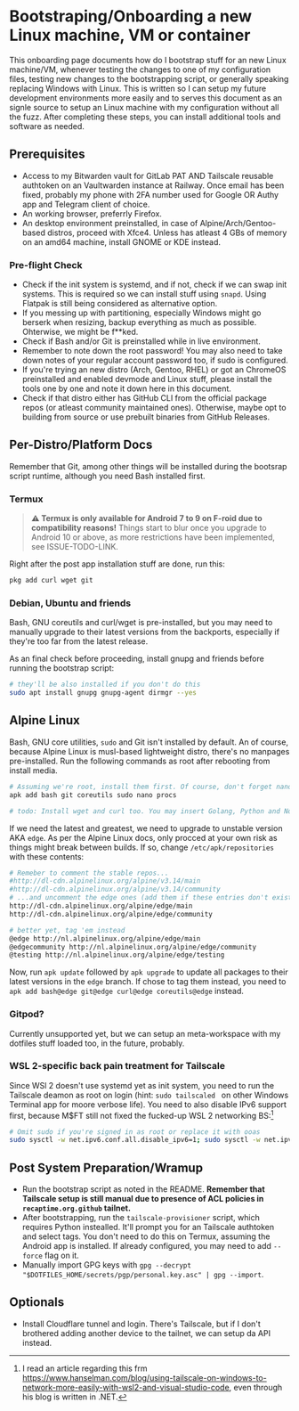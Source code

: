 # Bootstraping/Onboarding a new Linux machine, VM or container

This onboarding page documents how do I bootstrap stuff for an new Linux machine/VM, whenever testing the changes to one of my configuration files, testing new changes to the bootstrapping script, or generally speaking replacing Windows with Linux. This is written so I can setup my future development environments more easily and to serves this document as an signle source to setup an Linux machine with my configuration without all the fuzz. After completing these steps, you can install additional tools and software as needed.

## Prerequisites

* Access to my Bitwarden vault for GitLab PAT AND Tailscale reusable authtoken on an Vaultwarden instance at Railway. Once email has been fixed, probably my phone with 2FA number used for Google OR Authy app and Telegram client of choice.
* An working browser, preferrly Firefox.
* An desktop environment preinstalled, in case of Alpine/Arch/Gentoo-based distros, proceed with Xfce4. Unless has atleast 4 GBs of memory on an amd64 machine, install GNOME or KDE instead.

### Pre-flight Check

* Check if the init system is systemd, and if not, check if we can swap init systems. This is required so we can install stuff using `snapd`. Using Flatpak is still being considered as alternative option.
* If you messing up with partitioning, especially Windows might go berserk when resizing, backup everything as much as possible. Ohterwise, we might be f\*\*ked.
* Check if Bash and/or Git is preinstalled while in live environment.
* Remember to note down the root password! You may also need to take down notes of your regular account password too, if sudo is configured.
* If you're trying an new distro (Arch, Gentoo, RHEL) or got an ChromeOS preinstalled and enabled devmode and Linux stuff, please install the tools one by one and note it down here in this document.
* Check if that distro either has GitHub CLI from the official package repos (or atleast community maintained ones). Otherwise, maybe opt to building from source or use prebuilt binaries from GitHub Releases.

## Per-Distro/Platform Docs

Remember that Git, among other things will be installed during the bootsrap script runtime, although you need Bash installed first.

### Termux

> **:warning: Termux is only available for Android 7 to 9 on F-roid due to compatibility reasons!** Things start to blur once you upgrade to Android 10 or above, as more restrictions have been implemented, see ISSUE-TODO-LINK.

Right after the post app installation stuff are done, run this:

```bash
pkg add curl wget git
```

### Debian, Ubuntu and friends

Bash, GNU coreutils and curl/wget is pre-installed, but you may need to manually upgrade to their latest versions from the backports, especially if they're too far from the latest release.

As an final check before proceeding, install gnupg and friends before running the bootstrap script:

```sh
# they'll be also installed if you don't do this
sudo apt install gnupg gnupg-agent dirmgr --yes
```

## Alpine Linux

Bash, GNU core utilities, `sudo` and Git isn't installed by default. An of course, because Alpine Linux is musl-based lightweight distro, there's no manpages pre-installed. Run the following commands as root after rebooting from install media.

```sh
# Assuming we're root, install them first. Of course, don't forget nano because vim is diffcult to use.
apk add bash git coreutils sudo nano procs

# todo: Install wget and curl too. You may insert Golang, Python and Node.js here if you want.
```

If we need the latest and greatest, we need to upgrade to unstable version AKA `edge`. As per the Alpine Linux docs, only procced at your own risk as things might break between builds. If so, change `/etc/apk/repositories` with these contents:

```sh
# Remeber to comment the stable repos...
#http://dl-cdn.alpinelinux.org/alpine/v3.14/main
#http://dl-cdn.alpinelinux.org/alpine/v3.14/community
# ...and uncomment the edge ones (add them if these entries don't exist)
http://dl-cdn.alpinelinux.org/alpine/edge/main
http://dl-cdn.alpinelinux.org/alpine/edge/community

# better yet, tag 'em instead
@edge http://nl.alpinelinux.org/alpine/edge/main
@edgecommunity http://nl.alpinelinux.org/alpine/edge/community
@testing http://nl.alpinelinux.org/alpine/edge/testing
```

Now, run `apk update` followed by `apk upgrade` to update all packages to their latest versions in the `edge` branch. If chose to tag them instead,
you need to `apk add bash@edge git@edge curl@edge coreutils@edge` instead.

### Gitpod?

Currently unsupported yet, but we can setup an meta-workspace with my dotfiles stuff loaded too, in the future, probably.

### WSL 2-specific back pain treatment for Tailscale

Since WSl 2 doesn't use systemd yet as init system, you need to run the Tailscale deamon as root on login (hint: `sudo tailscaled ` on other Windows Terminal app
for moore verbose life). You need to also disable IPv6 support first, because M$FT still not fixed the fucked-up WSL 2 networking BS:[^1]

```bash
# Omit sudo if you're signed in as root or replace it with ooas
sudo sysctl -w net.ipv6.conf.all.disable_ipv6=1; sudo sysctl -w net.ipv6.conf.default.disable_ipv6=1
```

[^1]: I read an article regarding this frm <https://www.hanselman.com/blog/using-tailscale-on-windows-to-network-more-easily-with-wsl2-and-visual-studio-code>, even through his blog is written in .NET.

## Post System Preparation/Wramup

* Run the bootstrap script as noted in the README. **Remember that Tailscale setup is still manual due to presence of ACL policies in `recaptime.org.github` tailnet.**
* After bootstrapping, run the `tailscale-provisioner` script, which requires Python instealled. It'll prompt you for an Tailscale authtoken and select tags. You don't need to do this on Termux, assuming the Android app is installed. If already configured, you may need to add `--force` flag on it.
* Manually import GPG keys with `gpg --decrypt "$DOTFILES_HOME/secrets/pgp/personal.key.asc" | gpg --import`.

## Optionals

* Install Cloudflare tunnel and login. There's Tailscale, but if I don't brothered adding another device to the tailnet, we can setup da API instead.
